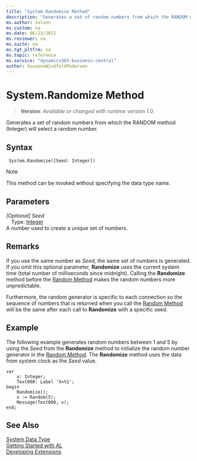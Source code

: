 ```yaml
---
title: "System.Randomize Method"
description: "Generates a set of random numbers from which the RANDOM method (Integer) will select a random number."
ms.author: solsen
ms.custom: na
ms.date: 06/23/2021
ms.reviewer: na
ms.suite: na
ms.tgt_pltfrm: na
ms.topic: reference
ms.service: "dynamics365-business-central"
author: SusanneWindfeldPedersen
---
```

[//]: # (START>DO_NOT_EDIT)
[//]: # (IMPORTANT:Do not edit any of the content between here and the END>DO_NOT_EDIT.)
[//]: # (Any modifications should be made in the .xml files in the ModernDev repo.)
# System.Randomize Method
> **Version**: _Available or changed with runtime version 1.0._

Generates a set of random numbers from which the RANDOM method (Integer) will select a random number.


## Syntax
```AL
 System.Randomize([Seed: Integer])
```
> [!NOTE]
> This method can be invoked without specifying the data type name.
## Parameters
*[Optional] Seed*  
&emsp;Type: [Integer](../integer/integer-data-type.md)  
A number used to create a unique set of numbers.  



[//]: # (IMPORTANT: END>DO_NOT_EDIT)

## Remarks

If you use the same number as *Seed*, the same set of numbers is generated. If you omit this optional parameter, **Randomize** uses the current system time \(total number of milliseconds since midnight\). Calling the **Randomize** method before the [Random Method](../../methods-auto/system/system-random-method.md) makes the random numbers more unpredictable.  
  
Furthermore, the random generator is specific to each connection so the sequence of numbers that is returned when you call the [Random Method](../../methods-auto/system/system-random-method.md) will be the same after each call to **Randomize** with a specific seed.  
  
## Example

The following example generates random numbers between 1 and 5 by using the *Seed* from the **Randomize** method to initialize the random number generator in the [Random Method](../../methods-auto/system/system-random-method.md). The **Randomize** method uses the data from system clock as the *Seed* value.  
  
```al
var
    x: Integer;
    Text000: Label 'X=%1';
begin
    Randomize();  
    x := Random(5);  
    Message(Text000, x);  
end;
```  

## See Also

[System Data Type](system-data-type.md)  
[Getting Started with AL](../../devenv-get-started.md)  
[Developing Extensions](../../devenv-dev-overview.md)
